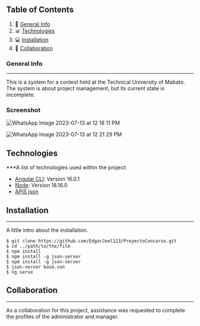 ## Table of Contents
1. 📝 [General Info](#general-info)
2. 📊 [Technologies](#technologies)
3. 💻 [Installation](#installation)
4. 👥 [Collaboration](#collaboration)
   
###  General Info 
***
This is a system for a contest held at the Technical University of Mabato. The system is about project management, but its current state is incomplete.
### Screenshot

![WhatsApp Image 2023-07-13 at 12 18 11 PM](https://github.com/EdgarJoel123/ProyectoConcurso/assets/73723298/6aa9195f-895d-4a8a-a637-50873a4711bf)

![WhatsApp Image 2023-07-13 at 12 21 29 PM](https://github.com/EdgarJoel123/ProyectoConcurso/assets/73723298/35cc866a-39f9-4d4b-9b66-d7e530cb3996)


## Technologies

***A list of technologies used within the project:
* [Angular CLI](https://example.com](https://angular.io/cli)): Version 16.0.1
* [Node](https://example.com](https://nodejs.org/en)): Version 18.16.0
* [APIS json](http://apisjson.org/)
  
## Installation
***
A little intro about the installation. 
```
$ git clone https://github.com/EdgarJoel123/ProyectoConcurso.git
$ cd ../path/to/the/file
$ npm install
$ npm install -g json-server
$ npm install -g json-server
$ json-server base.son
$ ng serve

```
## Collaboration
***
As a collaboration for this project, assistance was requested to complete the profiles of the administrator and manager.
